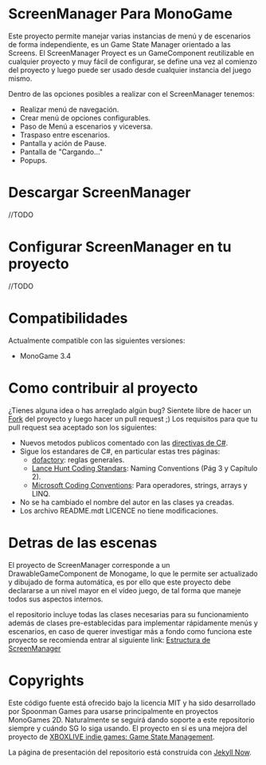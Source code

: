 # ScreenManager Para MonoGame

Este proyecto permite manejar varias instancias de menú y de escenarios de forma independiente, es un Game State Manager orientado
a las Screens. El ScreenManager Proyect es un GameComponent reutilizable en cualquier proyecto y muy fácil de configurar, se define
una vez al comienzo del proyecto y luego puede ser usado desde cualquier instancia del juego mismo.

Dentro de las opciones posibles a realizar con el ScreenManager tenemos:

* Realizar menú de navegación.
* Crear menú de opciones configurables.
* Paso de Menú a escenarios y viceversa.
* Traspaso entre escenarios.
* Pantalla y ación de Pause.
* Pantalla de "Cargando..."
* Popups.

# Descargar ScreenManager

//TODO

# Configurar ScreenManager en tu proyecto

//TODO

# Compatibilidades

Actualmente compatible con las siguientes versiones:

 * MonoGame 3.4

# Como contribuir al proyecto

¿Tienes alguna idea o has arreglado algún bug? Sientete libre de hacer un [Fork]() del proyecto y luego hacer un pull request ;)
Los requisitos para que tu pull request sea aceptado son los siguientes:

* Nuevos metodos publicos comentado con las [directivas de C#](https://msdn.microsoft.com/en-us/library/2d6dt3kf.aspx).
* Sigue los estandares de C#, en particular estas tres páginas:
	* [dofactory](http://www.dofactory.com/reference/csharp-coding-standards): reglas generales.
	* [Lance Hunt Coding Standars](http://se.inf.ethz.ch/old/teaching/ss2007/251-0290-00/project/CSharpCodingStandards.pdf): Naming Conventions (Pág 3 y Capítulo 2).
	* [Microsoft Coding Conventions](https://msdn.microsoft.com/en-us/library/ff926074.aspx): Para operadores, strings, arrays y LINQ.
* No se ha cambiado el nombre del autor en las clases ya creadas.
* Los archivo README.mdt LICENCE no tiene modificaciones.

# Detras de las escenas

El proyecto de ScreenManager corresponde a un DrawableGameComponent de Monogame, lo que le permite ser actualizado y dibujado de forma automática, es por ello
que este proyecto debe declararse a un nivel mayor en el vídeo juego, de tal forma que maneje todos sus aspectos internos.

el repositorio incluye todas las clases necesarias para su funcionamiento además de clases pre-establecidas para implementar rápidamente menús y escenarios, en caso de
querer investigar más a fondo como funciona este proyecto se recomienda entrar al siguiente link: [Estructura de ScreenManager]()

# Copyrights

Este código fuente está ofrecido bajo la licencia MIT y ha sido desarrollado por Spoonman Games para usarse principalmente en proyectos
MonoGames 2D. Naturalmente se seguirá dando soporte a este repositorio siempre y cuándo SG lo siga usando.
El proyecto en sí es una mejora del proyecto de [XBOXLIVE indie games: Game State Management](http://xbox.create.msdn.com/en-US/education/catalog/sample/game_state_management).

La página de presentación del repositorio está construida con [Jekyll Now](https://github.com/Theby/jekyll-now).